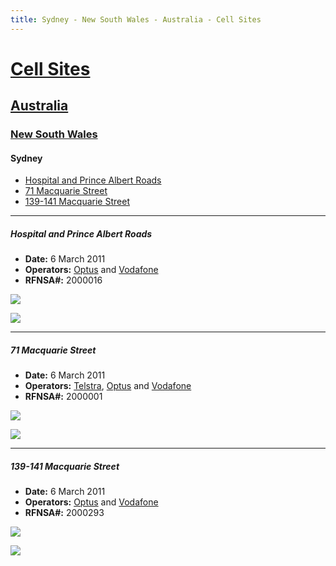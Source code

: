 ```yaml
---
title: Sydney - New South Wales - Australia - Cell Sites
---
```


# [Cell Sites](../../)

## [Australia](../)

### [New South Wales](./)

#### Sydney

* [Hospital and Prince Albert Roads](#hospital-and-prince-albert-roads)
* [71 Macquarie Street](#71-macquarie-street)
* [139-141 Macquarie Street](#139-141-macquarie-street)

---

##### Hospital and Prince Albert Roads

* **Date:** 6 March 2011
* **Operators:** [Optus] and [Vodafone]
* **RFNSA#:** 2000016

![](https://f001.backblazeb2.com/file/CellSites/AU/NSW/20110306-145721.jpg)

![](https://f001.backblazeb2.com/file/CellSites/AU/NSW/20110306-145729.jpg)

---

##### 71 Macquarie Street

* **Date:** 6 March 2011
* **Operators:** [Telstra], [Optus] and [Vodafone]
* **RFNSA#:** 2000001

![](https://f001.backblazeb2.com/file/CellSites/AU/NSW/20110306-151656.jpg)

![](https://f001.backblazeb2.com/file/CellSites/AU/NSW/20110306-151905.jpg)

---

##### 139-141 Macquarie Street

* **Date:** 6 March 2011
* **Operators:** [Optus] and [Vodafone]
* **RFNSA#:** 2000293

![](https://f001.backblazeb2.com/file/CellSites/AU/NSW/20110306-150917.jpg)

![](https://f001.backblazeb2.com/file/CellSites/AU/NSW/20110306-150925.jpg)

[Telstra]: https://en.wikipedia.org/wiki/Telstra
[Optus]: https://en.wikipedia.org/wiki/Optus
[Vodafone]: https://en.wikipedia.org/wiki/Vodafone_(Australia)
